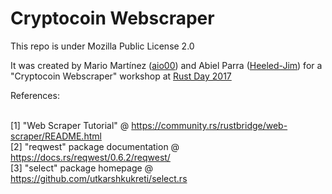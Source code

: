 <h1>Cryptocoin Webscraper</h1>

This repo is under Mozilla Public License 2.0

It was created by Mario Martínez (<a href="https://github.com/aio00" target="_blank">aio00</a>) and Abiel Parra (<a href="https://github.com/Heeled-Jim" target="_blank">Heeled-Jim</a>) for a "Cryptocoin Webscraper" workshop
at <a href="https://2017.rustday.mx" target="_blank">Rust Day 2017</a>

References:

<br>[1] "Web Scraper Tutorial" @ https://community.rs/rustbridge/web-scraper/README.html
<br>[2] "reqwest" package documentation @ https://docs.rs/reqwest/0.6.2/reqwest/
<br>[3] "select" package homepage @ https://github.com/utkarshkukreti/select.rs
